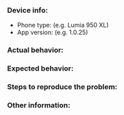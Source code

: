 ### **Device info:**
- Phone type: (e.g. Lumia 950 XL)
- App version: (e.g. 1.0.25)

### **Actual behavior:**


### **Expected behavior:**


### **Steps to reproduce the problem:**


### **Other information:**


